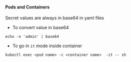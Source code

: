 #### Pods and Containers

Secret values are always in base64 in yaml files

- To convert value in base64
```agsl
echo -n 'admin' | base64
```

- To go in `it` mode inside container
```agsl
kubectl exec <pod name> -c <container name>  -it -- sh
```
